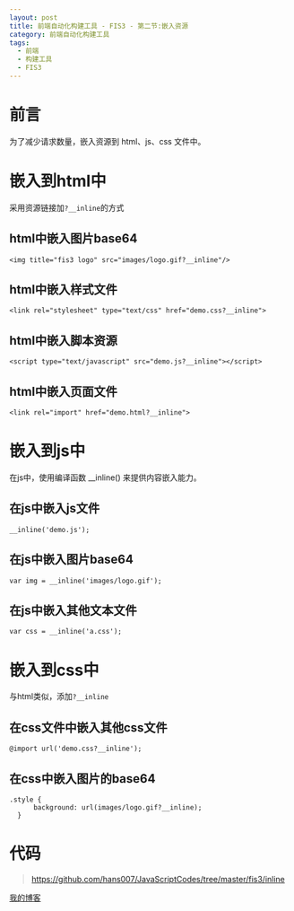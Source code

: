 ```yaml
---
layout: post
title: 前端自动化构建工具 - FIS3 - 第二节:嵌入资源
category: 前端自动化构建工具
tags: 
  - 前端
  - 构建工具
  - FIS3
---
```


# 前言

为了减少请求数量，嵌入资源到 html、js、css 文件中。

# 嵌入到html中

采用资源链接加`?__inline`的方式

## html中嵌入图片base64

```
<img title="fis3 logo" src="images/logo.gif?__inline"/>
```

## html中嵌入样式文件

```
<link rel="stylesheet" type="text/css" href="demo.css?__inline">
```

## html中嵌入脚本资源

```
<script type="text/javascript" src="demo.js?__inline"></script>
```

## html中嵌入页面文件

```
<link rel="import" href="demo.html?__inline">
```

# 嵌入到js中

在js中，使用编译函数 __inline() 来提供内容嵌入能力。

## 在js中嵌入js文件

```
__inline('demo.js');
```

## 在js中嵌入图片base64

```
var img = __inline('images/logo.gif');
```

## 在js中嵌入其他文本文件

```
var css = __inline('a.css');
```

# 嵌入到css中

与html类似，添加`?__inline`

## 在css文件中嵌入其他css文件

```
@import url('demo.css?__inline');
```

## 在css中嵌入图片的base64

```
.style {
      background: url(images/logo.gif?__inline);
  }
```

# 代码

> https://github.com/hans007/JavaScriptCodes/tree/master/fis3/inline

[我的博客](https://hans007.github.io)